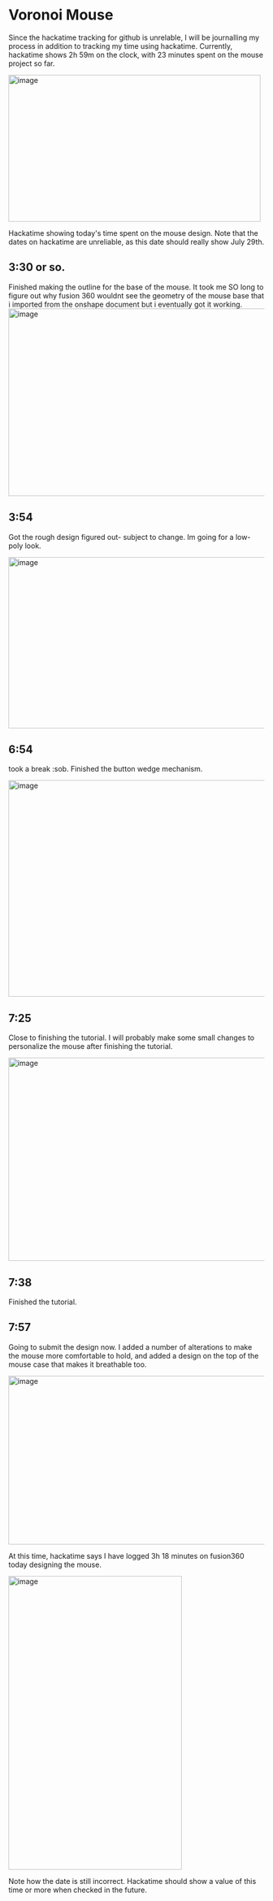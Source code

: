 # Voronoi Mouse

Since the hackatime tracking for github is unrelable, I will be journalling my process in addition to tracking my time using hackatime. Currently, hackatime shows 2h 59m on the clock, with 23 minutes spent on the mouse project so far. 


<img width="496" height="289" alt="image" src="https://github.com/user-attachments/assets/f0159ddc-1a7e-4fa8-ab1e-573de78cd3b1" />

Hackatime showing today's time spent on the mouse design. Note that the dates on hackatime are unreliable, as this date should really show July 29th. 

## 3:30 or so. 
Finished making the outline for the base of the mouse. It took me SO long to figure out why fusion 360 wouldnt see the geometry of the mouse base that i imported from the onshape document but i eventually got it working. 
<img width="747" height="369" alt="image" src="https://github.com/user-attachments/assets/1d5126b8-1b59-4963-ad82-7a22629445de" />

## 3:54
Got the rough design figured out- subject to change. Im going for a low-poly look. 

<img width="836" height="337" alt="image" src="https://github.com/user-attachments/assets/6d105840-dd54-44e0-8744-dfbb2adae9d4" />

## 6:54 
took a break :sob. Finished the button wedge mechanism.

<img width="1053" height="426" alt="image" src="https://github.com/user-attachments/assets/ce83e6be-99d8-46af-b3cd-5b340e8742e6" />

## 7:25
Close to finishing the tutorial. I will probably make some small changes to personalize the mouse after finishing the tutorial. 

<img width="822" height="400" alt="image" src="https://github.com/user-attachments/assets/f37d7b42-b8aa-4948-82e0-1f77543d3479" />

## 7:38
Finished the tutorial. 

## 7:57 
Going to submit the design now. I added a number of alterations to make the mouse more comfortable to hold, and added a design on the top of the mouse case that makes it breathable too. 

<img width="532" height="332" alt="image" src="https://github.com/user-attachments/assets/6503d713-9596-42a3-94f0-89bf5688cb4c" />

At this time, hackatime says I have logged 3h 18 minutes on fusion360 today designing the mouse. 

<img width="341" height="578" alt="image" src="https://github.com/user-attachments/assets/f05283fd-7db0-4d9f-ba8b-3deb54e79a01" />

Note how the date is still incorrect. Hackatime should show a value of this time or more when checked in the future. 
